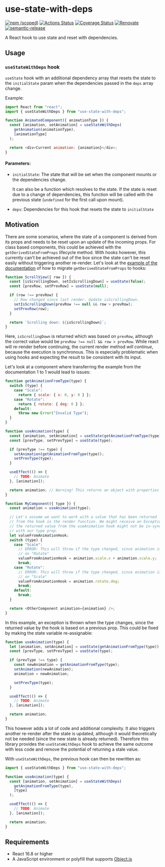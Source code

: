 # use-state-with-deps

[![npm (scoped)](https://img.shields.io/npm/v/use-state-with-deps.svg)](https://www.npmjs.com/package/use-state-with-deps) [![Actions Status](https://github.com/peterjuras/use-state-with-deps/workflows/use-state-with-deps/badge.svg)](https://github.com/peterjuras/use-state-with-deps/actions) [![Coverage Status](https://coveralls.io/repos/github/peterjuras/use-state-with-deps/badge.svg?branch=master)](https://coveralls.io/github/peterjuras/use-state-with-deps?branch=master) [![Renovate](https://img.shields.io/badge/renovate-enabled-brightgreen.svg)](https://renovatebot.com) [![semantic-release](https://img.shields.io/badge/%20%20%F0%9F%93%A6%F0%9F%9A%80-semantic--release-e10079.svg)](https://github.com/semantic-release/semantic-release)

A React hook to use state and reset with dependencies.

## Usage

### `useStateWithDeps` hook

`useState` hook with an additional dependency array that resets the state to the `initialState` param when the dependencies passed in the `deps` array change.

Example:

```js
import React from "react";
import { useStateWithDeps } from "use-state-with-deps";

function AnimatedComponent({ animationType }) {
  const [animation, setAnimation] = useStateWithDeps(
    getAnimation(animationType),
    [animationType]
  );

  return <div>Current animation: {animation}</div>;
}
```

#### Parameters:

- `initialState`:
  The state that will be set when the component mounts or the dependencies change.

  It can also be a function which resolves to the state. If the state is reset due to a change of dependencies, this function will be called with the previous state (`undefined` for the first call upon mount).

- `deps`: Dependencies for this hook that resets the state to `initialState`

## Motivation

There are some scenarios, where the state of a component is derived from its props and needs to be reset upon an update of the incoming props. For class based components, this could be achieved with the `getDerivedStateFromProps` lifecycle method. With hooks however, this currently can't be achieved out of the box since the state can't be reset easily without triggering another re-render. Let's look at the [example of the documentation](https://reactjs.org/docs/hooks-faq.html#how-do-i-implement-getderivedstatefromprops) of how to migrate `getDerivedStateFromProps` to hooks:

```js
function ScrollView({ row }) {
  const [isScrollingDown, setIsScrollingDown] = useState(false);
  const [prevRow, setPrevRow] = useState(null);

  if (row !== prevRow) {
    // Row changed since last render. Update isScrollingDown.
    setIsScrollingDown(prevRow !== null && row > prevRow);
    setPrevRow(row);
  }

  return `Scrolling down: ${isScrollingDown}`;
}
```

Here, `isScrollingDown` is returned which was based on `prevRow`, although the correct value would be `prevRow !== null && row > prevRow`. While react will re-render before continuing, the current render method _will continue_, because the execution is synchronous. This is especially problematic when using hooks and expecting the result to be consistent with its input.

Let's look at a component where transferring the example from the documentation 1 to 1 would lead to issues:

```js
function getAnimationFromType(type) {
  switch (type) {
    case "Scale":
      return { scale: { x: 0, y: 0 } };
    case "Rotate":
      return { rotate: { deg: 0 } };
    default:
      throw new Error("Invalid Type");
  }
}

function useAnimation(type) {
  const [animation, setAnimation] = useState(getAnimationFromType(type));
  const [prevType, setPrevType] = useState(type);

  if (prevType !== type) {
    setAnimation(getAnimationFromType(type));
    setPrevType(type);
  }

  useEffect(() => {
    // TODO: Animate
  }, [animation]);

  return animation; // Warning! This returns an object with properties that don't match the type!
}

function MyComponent({ type }) {
  const animation = useAnimation(type);

  // Let's assume we want to work with a value that has been returned
  // from the hook in the render function. We might receive an Exception, since
  // the returned value from the useAnimation hook might not be in-sync
  // with our type prop.
  let valueFromAnimationHook;
  switch (type) {
    case "Scale":
      // ERROR: This will throw if the type changed, since animation is still based
      // on "Rotate"
      valueFromAnimationHook = animation.scale.x + animation.scale.y;
      break;
    case "Rotate":
      // ERROR: This will throw if the type changed, since animation is still based
      // on "Scale"
      valueFromAnimationHook = animation.rotate.deg;
      break;
    default:
      break;
  }

  return <OtherComponent animation={animation} />;
}
```

In this example, an exception is thrown when the type changes, since the returned value by the hook is based on a previous prop. This could be fixed by making the state variable re-assignable:

```js
function useAnimation(type) {
  let [animation, setAnimation] = useState(getAnimationFromType(type));
  const [prevType, setPrevType] = useState(type);

  if (prevType !== type) {
    const newAnimation = getAnimationFromType(type);
    setAnimation(newAnimation);
    animation = newAnimation;

    setPrevType(type);
  }

  useEffect(() => {
    // TODO: Animate
  }, [animation]);

  return animation;
}
```

This however adds a lot of code and additional complexity. It also triggers another re-render after the state is updated, although it would theoretically not be needed (since the new state is already returned). Therefore this library provides the `useStateWithDeps` hook to achieve the same outcome with less code and remove the potential of returning a stale value.

With `useStateWithDeps`, the previous hook can then be rewritten as:

```js
import { useStateWithDeps } from "use-state-with-deps";

function useAnimation(type) {
  const [animation, setAnimation] = useStateWithDeps(
    getAnimationFromType(type),
    [type]
  );

  useEffect(() => {
    // TODO: Animate
  }, [animation]);

  return animation;
}
```

## Requirements

- React 16.8 or higher
- A JavaScript environment or polyfill that supports [Object.is](https://developer.mozilla.org/en-US/docs/Web/JavaScript/Reference/Global_Objects/Object/is)
